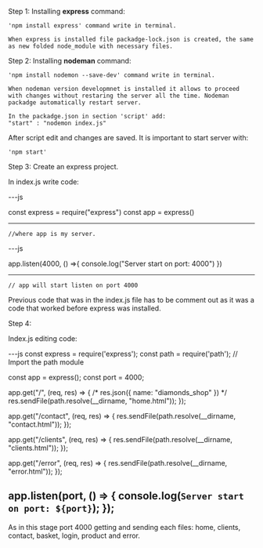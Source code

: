 Step 1: 
Installing **express** command:
    
    'npm install express' command write in terminal.

    When express is installed file packadge-lock.json is created, the same as new folded node_module with necessary files.

Step 2:
Installing **nodeman** command:

    'npm install nodemon --save-dev' command write in terminal.

    When nodeman version developmnet is installed it allows to proceed with changes without restaring the server all the time. Nodeman packadge automatically restart server.

    In the packadge.json in section 'script' add:
    "start" : "nodemon index.js"

After script edit and changes are saved. It is important to start server with:

    'npm start'

Step 3:
Create an express project.

In index.js write code:

---js

const express = require("express")
const app = express()

---
    //where app is my server.

---js

app.listen(4000, () =>{
    console.log("Server start on port: 4000")
})

---
    // app will start listen on port 4000

Previous code that was in the index.js file has to be comment out as it was a code that worked before express was installed.

Step 4:

Index.js editing code:

---js
const express = require('express');
const path = require('path'); // Import the path module

const app = express();
const port = 4000;

app.get("/", (req, res) => {
        /*
     res.json({
         name: "diamonds_shop"
     })
    */
    res.sendFile(path.resolve(__dirname, "home.html"));
});

app.get("/contact", (req, res) => {
    res.sendFile(path.resolve(__dirname, "contact.html"));
});

app.get("/clients", (req, res) => {
    res.sendFile(path.resolve(__dirname, "clients.html"));
});

app.get("/error", (req, res) => {
    res.sendFile(path.resolve(__dirname, "error.html"));
});

app.listen(port, () => {
    console.log(`Server start on port: ${port}`);
});
---

As in this stage port 4000 getting and sending each files: home, clients, contact, basket, login, product and error.